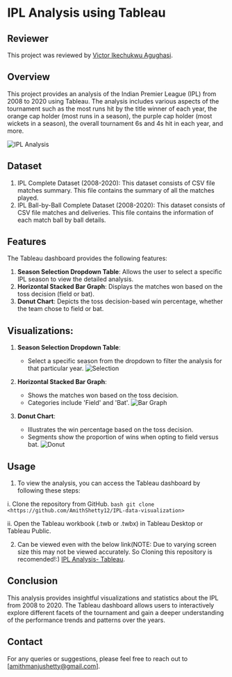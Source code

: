 # IPL Analysis using Tableau

## Reviewer
This project was reviewed by [Victor Ikechukwu Agughasi](https://github.com/Victor-Ikechukwu).

## Overview
This project provides an analysis of the Indian Premier League (IPL) from 2008 to 2020 using Tableau. The analysis includes various aspects of the tournament such as the most runs hit by the title winner of each year, the orange cap holder (most runs in a season), the purple cap holder (most wickets in a season), the overall tournament 6s and 4s hit in each year, and more.

![IPL Analysis](https://github.com/user-attachments/assets/6dabdb27-6e4e-42dd-9ed6-09c71b74f03e)


## Dataset
 1. IPL Complete Dataset (2008-2020): This dataset consists of CSV file matches summary. This file contains the summary of all the matches played.
 2. IPL Ball-by-Ball Complete Dataset (2008-2020): This dataset consists of CSV file matches and deliveries. This file contains the information of each match ball by ball details.

## Features
The Tableau dashboard provides the following features:
 1. **Season Selection Dropdown Table**: Allows the user to select a specific IPL season to view the detailed analysis.
 2. **Horizontal Stacked Bar Graph**: Displays the matches won based on the toss decision (field or bat).
 3. **Donut Chart**: Depicts the toss decision-based win percentage, whether the team chose to field or bat.


## Visualizations:
1. **Season Selection Dropdown Table**:
   - Select a specific season from the dropdown to filter the analysis for that particular year.
   ![Selection](https://github.com/user-attachments/assets/de07d56e-e3d4-419a-bb1c-1ec32e18b52a)

     
2. **Horizontal Stacked Bar Graph**:
   - Shows the matches won based on the toss decision.
   - Categories include 'Field' and 'Bat'.
   ![Bar Graph](https://github.com/user-attachments/assets/8a2ca6be-0272-43e4-851c-3549bd3bbcdd)
 

3. **Donut Chart**:
   - Illustrates the win percentage based on the toss decision.
   - Segments show the proportion of wins when opting to field versus bat.
   ![Donut](https://github.com/user-attachments/assets/591003e0-b5da-4748-9b44-ce3659f3483b)


## Usage
1. To view the analysis, you can access the Tableau dashboard by following these steps:
 
 i. Clone the repository from GitHub.
    ```bash
    git clone <https://github.com/AmithShetty12/IPL-data-visualization>
    ```

 ii. Open the Tableau workbook (.twb or .twbx) in Tableau Desktop or Tableau Public.


2. Can be viewed even with the below link(NOTE: Due to varying screen size this may not be viewed accurately. So Cloning this repository is recomended!:)
 [IPL Analysis- Tableau](https://public.tableau.com/views/DSV_Project/IPLANALYSIS?:language=en-US&publish=yes&:sid=&:redirect=auth&:display_count=n&:origin=viz_share_link).

## Conclusion
This analysis provides insightful visualizations and statistics about the IPL from 2008 to 2020. The Tableau dashboard allows users to interactively explore different facets of the tournament and gain a deeper understanding of the performance trends and patterns over the years.

## Contact
For any queries or suggestions, please feel free to reach out to [amithmanjushetty@gmail.com].
